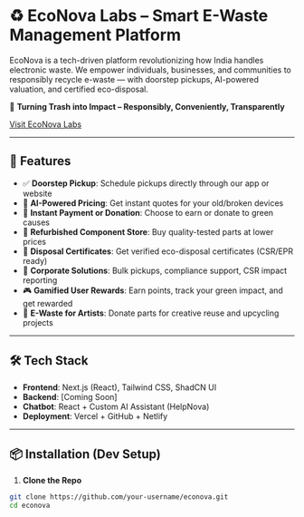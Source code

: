 # ♻️ EcoNova Labs – Smart E-Waste Management Platform

EcoNova is a tech-driven platform revolutionizing how India handles electronic waste. We empower individuals, businesses, and communities to responsibly recycle e-waste — with doorstep pickups, AI-powered valuation, and certified eco-disposal.

🌱 **Turning Trash into Impact – Responsibly, Conveniently, Transparently**


 <a href="https://econovalabs.netlify.app/" target="_blank">Visit EcoNova Labs</a>


---

## 🚀 Features

- ✅ **Doorstep Pickup**: Schedule pickups directly through our app or website
- 🤖 **AI-Powered Pricing**: Get instant quotes for your old/broken devices
- 💸 **Instant Payment or Donation**: Choose to earn or donate to green causes
- 🔧 **Refurbished Component Store**: Buy quality-tested parts at lower prices
- 🧾 **Disposal Certificates**: Get verified eco-disposal certificates (CSR/EPR ready)
- 🏢 **Corporate Solutions**: Bulk pickups, compliance support, CSR impact reporting
- 🎮 **Gamified User Rewards**: Earn points, track your green impact, and get rewarded
- 🎨 **E-Waste for Artists**: Donate parts for creative reuse and upcycling projects

---

## 🛠 Tech Stack

- **Frontend**: Next.js (React), Tailwind CSS, ShadCN UI
- **Backend**: [Coming Soon]
- **Chatbot**: React + Custom AI Assistant (HelpNova)
- **Deployment**: Vercel + GitHub + Netlify

---

## 📦 Installation (Dev Setup)

1. **Clone the Repo**

```bash
git clone https://github.com/your-username/econova.git
cd econova
